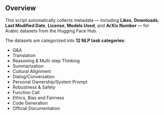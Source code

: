 ## Overview

This script automatically collects metadata — including **Likes**, **Downloads**, **Last Modified Date**, **License**, **Models Used**, and **ArXiv Number** — for Arabic datasets from the Hugging Face Hub.

The datasets are categorized into **12 NLP task categories**:

- Q&A  
- Translation  
- Reasoning & Multi-step Thinking  
- Summarization  
- Cultural Alignment  
- Dialog/Conversation  
- Personal Ownership/System Prompt  
- Robustness & Safety  
- Function Call  
- Ethics, Bias and Fairness 
- Code Generation  
- Official Documentation
